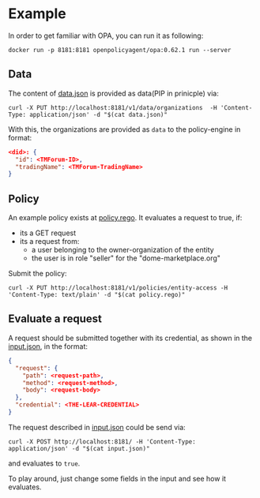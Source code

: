 # Example

In order to get familiar with OPA, you can run it as following:

```shell
docker run -p 8181:8181 openpolicyagent/opa:0.62.1 run --server
```

## Data

The content of [data.json](data.json) is provided as data(PIP in prinicple) via:

```shell
curl -X PUT http://localhost:8181/v1/data/organizations  -H 'Content-Type: application/json' -d "$(cat data.json)" 
```
With this, the organizations are provided as `data` to the policy-engine in format:
```json
<did>: {
  "id": <TMForum-ID>,
  "tradingName": <TMForum-TradingName>
}
```
## Policy

An example policy exists at [policy.rego](policy.rego). It evaluates a request to true, if:
- its a GET request
- its a request from:
  - a user belonging to the owner-organization of the entity
  - the user is in role "seller" for the "dome-marketplace.org"

Submit the policy:
```shell
curl -X PUT http://localhost:8181/v1/policies/entity-access -H 'Content-Type: text/plain' -d "$(cat policy.rego)"
```

## Evaluate a request

A request should be submitted together with its credential, as shown in the [input.json](input.json), in the format:
```json
{
  "request": {
    "path": <request-path>,
    "method": <request-method>,
    "body": <request-body>
  },
  "credential": <THE-LEAR-CREDENTIAL>
}
```

The request described in  [input.json](input.json) could be send via:
```shell
curl -X POST http://localhost:8181/ -H 'Content-Type: application/json' -d "$(cat input.json)"
```
and evaluates to ```true```.

To play around, just change some fields in the input and see how it evaluates.